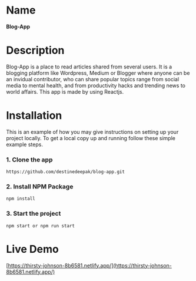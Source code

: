 # Name
**Blog-App**
# Description
Blog-App is a place to read articles shared from several users. It is a blogging platform like Wordpress, Medium or Blogger where anyone can be an invidual contributor, who can share popular topics range from social media to mental health, and from productivity hacks and trending news to world affairs. This app is made by using Reactjs.
# Installation
This is an example of how you may give instructions on setting up your project locally. To get a local copy up and running follow these simple example steps.
### 1. Clone the app
```
https://github.com/destinedeepak/blog-app.git
```
### 2. Install NPM Package
```
npm install
```
### 3. Start the project 
```
npm start or npm run start
```
# Live Demo
[https://thirsty-johnson-8b6581.netlify.app/](https://thirsty-johnson-8b6581.netlify.app/)
